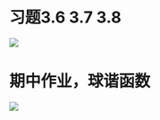 # 习题3.6  3.7   3.8    

![](http://yotuku.cn/link?url=4192pf0xM&tk_plan=free&tk_storage=tietuku&tk_vuid=28c3e4a1-4c02-4a09-87c2-1ba324779713&tk_time=2016111110)


#  期中作业，球谐函数   

![](http://yotuku.cn/link?url=N11qtGCxM&tk_plan=free&tk_storage=tietuku&tk_vuid=28c3e4a1-4c02-4a09-87c2-1ba324779713&tk_time=2016111110)
